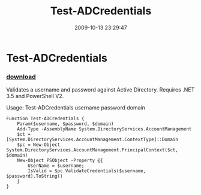 ﻿---
pid:            1393
poster:         Mike Pfeiffer
title:          Test-ADCredentials
date:           2009-10-13 23:29:47
format:         posh
parent:         0
parent:         0

---

# Test-ADCredentials

### [download](1393.ps1)

Validates a username and password against Active Directory. Requires .NET 3.5 and PowerShell V2.

Usage:
Test-ADCredentials username password domain

```posh
Function Test-ADCredentials {
	Param($username, $password, $domain)
	Add-Type -AssemblyName System.DirectoryServices.AccountManagement
	$ct = [System.DirectoryServices.AccountManagement.ContextType]::Domain
	$pc = New-Object System.DirectoryServices.AccountManagement.PrincipalContext($ct, $domain)
	New-Object PSObject -Property @{
		UserName = $username;
		IsValid = $pc.ValidateCredentials($username, $password).ToString()
	}
}
```
